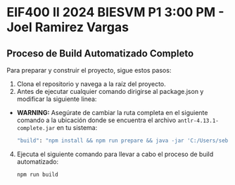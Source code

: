 # EIF400 II 2024 BIESVM P1 3:00 PM - Joel Ramirez Vargas

## Proceso de Build Automatizado Completo

Para preparar y construir el proyecto, sigue estos pasos:

1. Clona el repositorio y navega a la raíz del proyecto.
2. Antes de ejecutar cualquier comando dirigirse al package.json y modificar la siguiente linea:
- **WARNING:** Asegúrate de cambiar la ruta completa en el siguiente comando a la ubicación donde se encuentra el archivo `antlr-4.13.1-complete.jar` en tu sistema:
  
   ```bash
   "build": "npm install && npm run prepare && java -jar 'C:/Users/sebas/Desktop/EIF400-II-2024-BIES-VM-3-PM/lib/antlr-4.13.1-complete.jar' -Dlanguage=JavaScript BIESVM.g4 -visitor && node index.js"
   
4. Ejecuta el siguiente comando para llevar a cabo el proceso de build automatizado:

   ```bash
   npm run build


